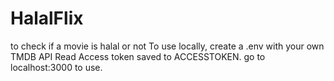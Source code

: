 # HalalFlix
to check if a movie is halal or not
To use locally, create a .env with your own TMDB API Read Access token saved to ACCESSTOKEN. go to localhost:3000 to use.
